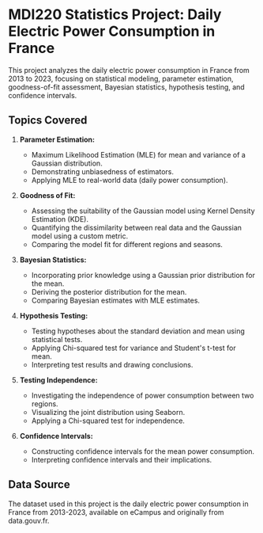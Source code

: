 # MDI220 Statistics Project: Daily Electric Power Consumption in France

This project analyzes the daily electric power consumption in France from 2013 to 2023, focusing on statistical modeling, parameter estimation, goodness-of-fit assessment, Bayesian statistics, hypothesis testing, and confidence intervals.

## Topics Covered

1. **Parameter Estimation:**
    - Maximum Likelihood Estimation (MLE) for mean and variance of a Gaussian distribution.
    - Demonstrating unbiasedness of estimators.
    - Applying MLE to real-world data (daily power consumption).

2. **Goodness of Fit:**
    - Assessing the suitability of the Gaussian model using Kernel Density Estimation (KDE).
    - Quantifying the dissimilarity between real data and the Gaussian model using a custom metric.
    - Comparing the model fit for different regions and seasons.

3. **Bayesian Statistics:**
    - Incorporating prior knowledge using a Gaussian prior distribution for the mean.
    - Deriving the posterior distribution for the mean.
    - Comparing Bayesian estimates with MLE estimates.

4. **Hypothesis Testing:**
    - Testing hypotheses about the standard deviation and mean using statistical tests.
    - Applying Chi-squared test for variance and Student's t-test for mean.
    - Interpreting test results and drawing conclusions.

5. **Testing Independence:**
    - Investigating the independence of power consumption between two regions.
    - Visualizing the joint distribution using Seaborn.
    - Applying a Chi-squared test for independence.

6. **Confidence Intervals:**
    - Constructing confidence intervals for the mean power consumption.
    - Interpreting confidence intervals and their implications.

## Data Source

The dataset used in this project is the daily electric power consumption in France from 2013-2023, available on eCampus and originally from data.gouv.fr.
